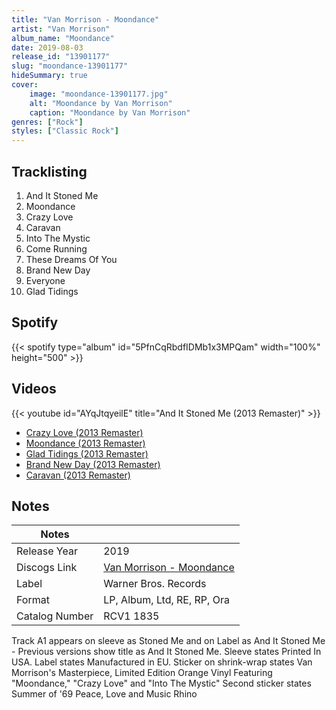 ```yaml
---
title: "Van Morrison - Moondance"
artist: "Van Morrison"
album_name: "Moondance"
date: 2019-08-03
release_id: "13901177"
slug: "moondance-13901177"
hideSummary: true
cover:
    image: "moondance-13901177.jpg"
    alt: "Moondance by Van Morrison"
    caption: "Moondance by Van Morrison"
genres: ["Rock"]
styles: ["Classic Rock"]
---
```

## Tracklisting
1. And It Stoned Me
2. Moondance
3. Crazy Love
4. Caravan
5. Into The Mystic
6. Come Running
7. These Dreams Of You
8. Brand New Day
9. Everyone
10. Glad Tidings
## Spotify
{{< spotify type="album" id="5PfnCqRbdfIDMb1x3MPQam" width="100%" height="500" >}}

## Videos
{{< youtube id="AYqJtqyeilE" title="And It Stoned Me (2013 Remaster)" >}}
- [Crazy Love (2013 Remaster)](https://www.youtube.com/watch?v=OIaKy1vM9hs)
- [Moondance (2013 Remaster)](https://www.youtube.com/watch?v=7kfYOGndVfU)
- [Glad Tidings (2013 Remaster)](https://www.youtube.com/watch?v=EW2TfQsSA7Q)
- [Brand New Day (2013 Remaster)](https://www.youtube.com/watch?v=mFyHvTzCpUk)
- [Caravan (2013 Remaster)](https://www.youtube.com/watch?v=t_YGC_vA0Og)

## Notes
| Notes          |             |
| ---------------| ----------- |
| Release Year   | 2019 |
| Discogs Link   | [Van Morrison - Moondance](https://www.discogs.com/release/13901177-Van-Morrison-Moondance) |
| Label          | Warner Bros. Records |
| Format         | LP, Album, Ltd, RE, RP, Ora |
| Catalog Number | RCV1 1835 |

Track A1 appears on sleeve as Stoned Me and on Label as And It Stoned Me - Previous versions show title as And It Stoned Me. Sleeve states Printed In USA. Label states Manufactured in EU. Sticker on shrink-wrap states Van  Morrison's Masterpiece, Limited Edition Orange Vinyl Featuring "Moondance," "Crazy Love" and "Into The Mystic" Second sticker states Summer of '69 Peace, Love and Music Rhino
